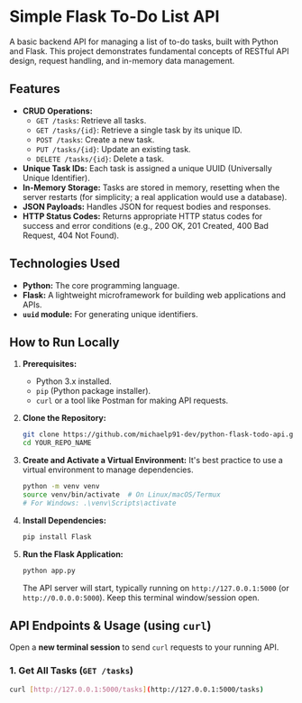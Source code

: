 # Simple Flask To-Do List API

A basic backend API for managing a list of to-do tasks, built with Python and Flask. This project demonstrates fundamental concepts of RESTful API design, request handling, and in-memory data management.

## Features

-   **CRUD Operations:**
    -   `GET /tasks`: Retrieve all tasks.
    -   `GET /tasks/{id}`: Retrieve a single task by its unique ID.
    -   `POST /tasks`: Create a new task.
    -   `PUT /tasks/{id}`: Update an existing task.
    -   `DELETE /tasks/{id}`: Delete a task.
-   **Unique Task IDs:** Each task is assigned a unique UUID (Universally Unique Identifier).
-   **In-Memory Storage:** Tasks are stored in memory, resetting when the server restarts (for simplicity; a real application would use a database).
-   **JSON Payloads:** Handles JSON for request bodies and responses.
-   **HTTP Status Codes:** Returns appropriate HTTP status codes for success and error conditions (e.g., 200 OK, 201 Created, 400 Bad Request, 404 Not Found).

## Technologies Used

-   **Python:** The core programming language.
-   **Flask:** A lightweight microframework for building web applications and APIs.
-   **`uuid` module:** For generating unique identifiers.

## How to Run Locally

1.  **Prerequisites:**
    -   Python 3.x installed.
    -   `pip` (Python package installer).
    -   `curl` or a tool like Postman for making API requests.

2.  **Clone the Repository:**
    ```bash
    git clone https://github.com/michaelp91-dev/python-flask-todo-api.git
    cd YOUR_REPO_NAME
    ```

3.  **Create and Activate a Virtual Environment:**
    It's best practice to use a virtual environment to manage dependencies.
    ```bash
    python -m venv venv
    source venv/bin/activate  # On Linux/macOS/Termux
    # For Windows: .\venv\Scripts\activate
    ```

4.  **Install Dependencies:**
    ```bash
    pip install Flask
    ```

5.  **Run the Flask Application:**
    ```bash
    python app.py
    ```
    The API server will start, typically running on `http://127.0.0.1:5000` (or `http://0.0.0.0:5000`). Keep this terminal window/session open.

## API Endpoints & Usage (using `curl`)

Open a **new terminal session** to send `curl` requests to your running API.

### 1. Get All Tasks (`GET /tasks`)
```bash
curl [http://127.0.0.1:5000/tasks](http://127.0.0.1:5000/tasks)
